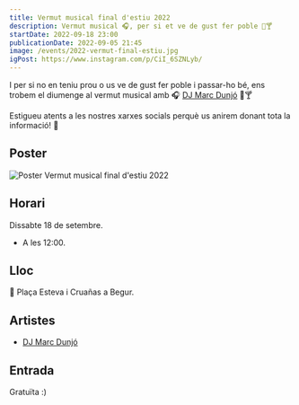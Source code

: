 ```yaml
---
title: Vermut musical final d'estiu 2022
description: Vermut musical 🎧, per si et ve de gust fer poble 🍻🍸
startDate: 2022-09-18 23:00
publicationDate: 2022-09-05 21:45
image: /events/2022-vermut-final-estiu.jpg
igPost: https://www.instagram.com/p/CiI_6SZNLyb/
---
```


I per si no en teniu prou o us ve de gust fer poble i passar-ho bé, ens trobem el diumenge al vermut musical amb 🎧 [DJ Marc Dunjó](https://www.instagram.com/marcdunjo) 🍻🍸

Estigueu atents a les nostres xarxes socials perquè us anirem donant tota la informació! 🤗

## Poster

![Poster Vermut musical final d'estiu 2022](/events/2022-vermut-final-estiu.jpg)

## Horari

Dissabte 18 de setembre.

- A les 12:00.

## Lloc

📍 Plaça Esteva i Cruañas a Begur.

## Artistes

- [DJ Marc Dunjó](https://www.instagram.com/marcdunjo)

## Entrada

Gratuïta :)
